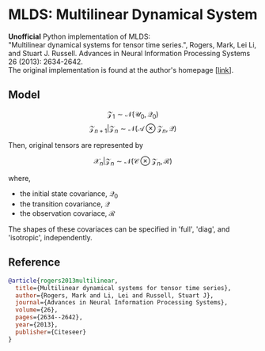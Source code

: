 # MLDS: Multilinear Dynamical System

**Unofficial** Python implementation of MLDS:  
"Multilinear dynamical systems for tensor time series.",
Rogers, Mark, Lei Li, and Stuart J. Russell.
Advances in Neural Information Processing Systems 26 (2013): 2634-2642.  
The original implementation is found at the author's homepage
\[[link](http://www.cs.cmu.edu/~leili/mlds/index.html)\].


## Model

$$\mathcal{Z}_1\sim\mathcal{N}(\mathcal{U}_0,\mathcal{Q}_0)$$
$$\mathcal{Z}_{n+1}|\mathcal{Z}_{n}\sim\mathcal{N}(\mathcal{A}\otimes\mathcal{Z}_n,\mathcal{Q})$$

Then, original tensors are represented by

$$\mathcal{X}_n|\mathcal{Z}_n\sim\mathcal{N}(\mathcal{C}\otimes\mathcal{Z}_n,\mathcal{R})$$

where, 
- the initial state covariance, $\mathcal{Q}_0$
- the transition covariance, $\mathcal{Q}$
- the observation covariace, $\mathcal{R}$

The shapes of these covariaces can be specified in
'full', 'diag', and 'isotropic', independently.

## Reference

```bibtex
@article{rogers2013multilinear,
  title={Multilinear dynamical systems for tensor time series},
  author={Rogers, Mark and Li, Lei and Russell, Stuart J},
  journal={Advances in Neural Information Processing Systems},
  volume={26},
  pages={2634--2642},
  year={2013},
  publisher={Citeseer}
}
```